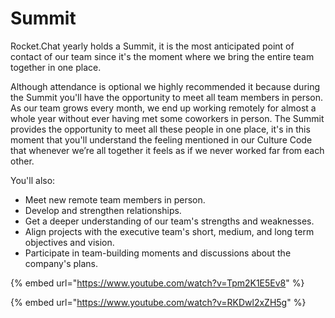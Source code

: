 # Summit

Rocket.Chat yearly holds a Summit, it is the most anticipated point of contact of our team since it's the moment where we bring the entire team together in one place. 

Although attendance is optional we highly recommended it because during the Summit you'll have the opportunity to meet all team members in person. As our team grows every month, we end up working remotely for almost a whole year without ever having met some coworkers in person. The Summit provides the opportunity to meet all these people in one place, it's in this moment that you'll understand the feeling mentioned in our Culture Code that whenever we’re all together it feels as if we never worked far from each other.  
  
You'll also:

* Meet new remote team members in person.
* Develop and strengthen relationships.
* Get a deeper understanding of our team's strengths and weaknesses.
* Align projects with the executive team's short, medium, and long term objectives and vision.
* Participate in team-building moments and discussions about the company's plans.

{% embed url="https://www.youtube.com/watch?v=Tpm2K1E5Ev8" %}

{% embed url="https://www.youtube.com/watch?v=RKDwl2xZH5g" %}



